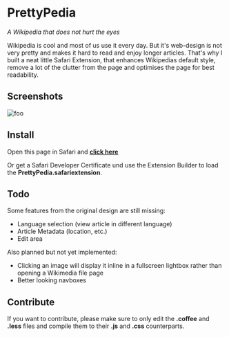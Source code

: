# PrettyPedia

*A Wikipedia that does not hurt the eyes*

Wikipedia is cool and most of us use it every day. But it's web-design is not very pretty and makes it hard to read and enjoy longer articles. That's why I built a neat little Safari Extension, that enhances Wikipedias default style, remove a lot of the clutter from the page and optimises the page for best readability.

## Screenshots

![foo](https://github.com/arrizer/Prettypedia/raw/master/PrettyPedia.safariextz)

## Install

Open this page in Safari and __[click here](https://raw.github.com/arrizer/Prettypedia/master/Screenshots/page.png)__

Or get a Safari Developer Certificate und use the Extension Builder to load the __PrettyPedia.safariextension__.

## Todo

Some features from the original design are still missing:

- Language selection (view article in different language)
- Article Metadata (location, etc.)
- Edit area

Also planned but not yet implemented:

- Clicking an image will display it inline in a fullscreen lightbox rather than opening a Wikimedia file page
- Better looking navboxes

## Contribute

If you want to contribute, please make sure to only edit the __.coffee__ and __.less__ files and compile them to their __.js__ and __.css__ counterparts.